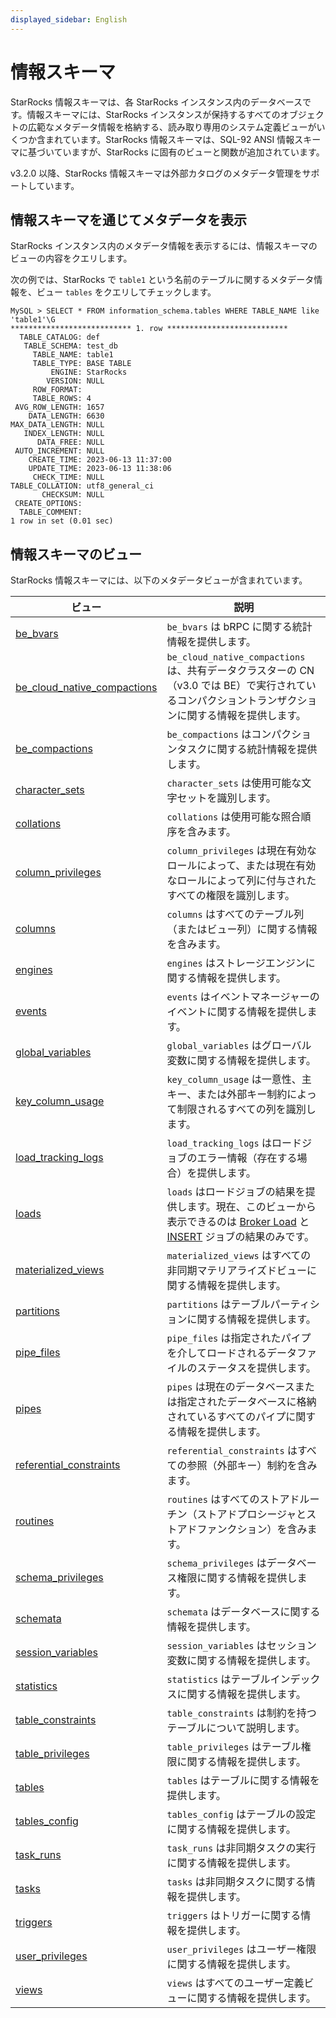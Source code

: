 ```yaml
---
displayed_sidebar: English
---
```


# 情報スキーマ

StarRocks 情報スキーマは、各 StarRocks インスタンス内のデータベースです。情報スキーマには、StarRocks インスタンスが保持するすべてのオブジェクトの広範なメタデータ情報を格納する、読み取り専用のシステム定義ビューがいくつか含まれています。StarRocks 情報スキーマは、SQL-92 ANSI 情報スキーマに基づいていますが、StarRocks に固有のビューと関数が追加されています。

v3.2.0 以降、StarRocks 情報スキーマは外部カタログのメタデータ管理をサポートしています。

## 情報スキーマを通じてメタデータを表示

StarRocks インスタンス内のメタデータ情報を表示するには、情報スキーマのビューの内容をクエリします。

次の例では、StarRocks で `table1` という名前のテーブルに関するメタデータ情報を、ビュー `tables` をクエリしてチェックします。

```Plain
MySQL > SELECT * FROM information_schema.tables WHERE TABLE_NAME like 'table1'\G
*************************** 1. row ***************************
  TABLE_CATALOG: def
   TABLE_SCHEMA: test_db
     TABLE_NAME: table1
     TABLE_TYPE: BASE TABLE
         ENGINE: StarRocks
        VERSION: NULL
     ROW_FORMAT: 
     TABLE_ROWS: 4
 AVG_ROW_LENGTH: 1657
    DATA_LENGTH: 6630
MAX_DATA_LENGTH: NULL
   INDEX_LENGTH: NULL
      DATA_FREE: NULL
 AUTO_INCREMENT: NULL
    CREATE_TIME: 2023-06-13 11:37:00
    UPDATE_TIME: 2023-06-13 11:38:06
     CHECK_TIME: NULL
TABLE_COLLATION: utf8_general_ci
       CHECKSUM: NULL
 CREATE_OPTIONS: 
  TABLE_COMMENT: 
1 row in set (0.01 sec)
```

## 情報スキーマのビュー

StarRocks 情報スキーマには、以下のメタデータビューが含まれています。

| **ビュー**                                                    | **説明**                                              |
| ----------------------------------------------------------- | ------------------------------------------------------------ |
| [be_bvars](../information_schema/be_bvars.md)                                       | `be_bvars` は bRPC に関する統計情報を提供します。  |
| [be_cloud_native_compactions](../information_schema/be_cloud_native_compactions.md) | `be_cloud_native_compactions` は、共有データクラスターの CN（v3.0 では BE）で実行されているコンパクショントランザクションに関する情報を提供します。 |
| [be_compactions](../information_schema/be_compactions.md)                           | `be_compactions` はコンパクションタスクに関する統計情報を提供します。 |
| [character_sets](../information_schema/character_sets.md)                           | `character_sets` は使用可能な文字セットを識別します。    |
| [collations](../information_schema/collations.md)                                   | `collations` は使用可能な照合順序を含みます。              |
| [column_privileges](../information_schema/column_privileges.md)                     | `column_privileges` は現在有効なロールによって、または現在有効なロールによって列に付与されたすべての権限を識別します。 |
| [columns](../information_schema/columns.md)                                         | `columns` はすべてのテーブル列（またはビュー列）に関する情報を含みます。 |
| [engines](../information_schema/engines.md)                                         | `engines` はストレージエンジンに関する情報を提供します。        |
| [events](../information_schema/events.md)                                           | `events` はイベントマネージャーのイベントに関する情報を提供します。    |
| [global_variables](../information_schema/global_variables.md)                       | `global_variables` はグローバル変数に関する情報を提供します。 |
| [key_column_usage](../information_schema/key_column_usage.md)                       | `key_column_usage` は一意性、主キー、または外部キー制約によって制限されるすべての列を識別します。 |
| [load_tracking_logs](../information_schema/load_tracking_logs.md)                   | `load_tracking_logs` はロードジョブのエラー情報（存在する場合）を提供します。 |
| [loads](../information_schema/loads.md)                                             | `loads` はロードジョブの結果を提供します。現在、このビューから表示できるのは [Broker Load](../../sql-reference/sql-statements/data-manipulation/BROKER_LOAD.md) と [INSERT](../../sql-reference/sql-statements/data-manipulation/INSERT.md) ジョブの結果のみです。|
| [materialized_views](../information_schema/materialized_views.md)                   | `materialized_views` はすべての非同期マテリアライズドビューに関する情報を提供します。 |
| [partitions](../information_schema/partitions.md)                                   | `partitions` はテーブルパーティションに関する情報を提供します。    |
| [pipe_files](../information_schema/pipe_files.md)                                   | `pipe_files` は指定されたパイプを介してロードされるデータファイルのステータスを提供します。 |
| [pipes](../information_schema/pipes.md)                                             | `pipes` は現在のデータベースまたは指定されたデータベースに格納されているすべてのパイプに関する情報を提供します。 |
| [referential_constraints](../information_schema/referential_constraints.md)         | `referential_constraints` はすべての参照（外部キー）制約を含みます。 |
| [routines](../information_schema/routines.md)                                       | `routines` はすべてのストアドルーチン（ストアドプロシージャとストアドファンクション）を含みます。 |
| [schema_privileges](../information_schema/schema_privileges.md)                     | `schema_privileges` はデータベース権限に関する情報を提供します。 |
| [schemata](../information_schema/schemata.md)                                       | `schemata` はデータベースに関する情報を提供します。             |
| [session_variables](../information_schema/session_variables.md)                     | `session_variables` はセッション変数に関する情報を提供します。 |
| [statistics](../information_schema/statistics.md)                                   | `statistics` はテーブルインデックスに関する情報を提供します。       |
| [table_constraints](../information_schema/table_constraints.md)                     | `table_constraints` は制約を持つテーブルについて説明します。 |
| [table_privileges](../information_schema/table_privileges.md)                       | `table_privileges` はテーブル権限に関する情報を提供します。 |
| [tables](../information_schema/tables.md)                                           | `tables` はテーブルに関する情報を提供します。                  |
| [tables_config](../information_schema/tables_config.md)                             | `tables_config` はテーブルの設定に関する情報を提供します。 |
| [task_runs](../information_schema/task_runs.md)                                     | `task_runs` は非同期タスクの実行に関する情報を提供します。 |
| [tasks](../information_schema/tasks.md)                                             | `tasks` は非同期タスクに関する情報を提供します。       |
| [triggers](../information_schema/triggers.md)                                       | `triggers` はトリガーに関する情報を提供します。              |
| [user_privileges](../information_schema/user_privileges.md)                         | `user_privileges` はユーザー権限に関する情報を提供します。 |
| [views](../information_schema/views.md)                                             | `views` はすべてのユーザー定義ビューに関する情報を提供します。   |

